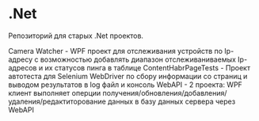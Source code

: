 # .Net
Репозиторий для старых .Net проектов.

Camera Watcher - WPF проект для отслеживания устройств по Ip-адресу с возможностью добавлять диапазон отслеживаниваемых Ip-адресов и их статусов пинга в таблице
ContentHabrPageTests - Проект автотеста для Selenium WebDriver по сбору информации со страниц и выводом результатов в log файл и консоль
WebAPI - 2 проекта: WPF клиент выполняет оперции получения/обновления/добавления/удаления/редактиторование данных в базу данных сервера через WebAPI 
